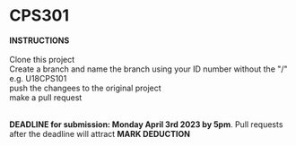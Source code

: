 # CPS301
**INSTRUCTIONS**<br><br>
Clone this project<br>
Create a branch and name the branch using your ID number without the "/" e.g. U18CPS101<br>
push the changees to the original project<br>
make a pull request<br><br>

**DEADLINE for submission: Monday April 3rd 2023 by 5pm**. Pull requests after the deadline will attract **MARK DEDUCTION**
